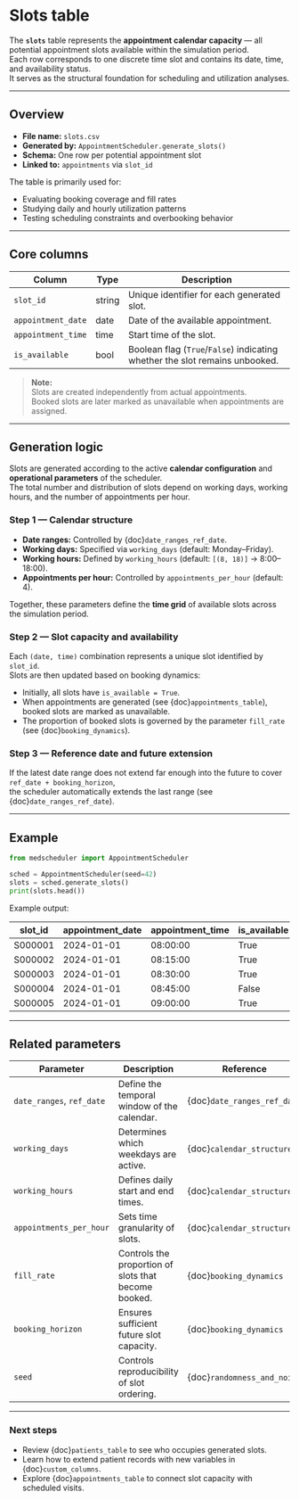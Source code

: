 # Slots table

The **`slots`** table represents the **appointment calendar capacity** — all potential appointment slots available within the simulation period.  
Each row corresponds to one discrete time slot and contains its date, time, and availability status.  
It serves as the structural foundation for scheduling and utilization analyses.

---

## Overview

- **File name:** `slots.csv`  
- **Generated by:** `AppointmentScheduler.generate_slots()`  
- **Schema:** One row per potential appointment slot  
- **Linked to:** `appointments` via `slot_id`  

The table is primarily used for:
- Evaluating booking coverage and fill rates  
- Studying daily and hourly utilization patterns  
- Testing scheduling constraints and overbooking behavior  

---

## Core columns

| Column | Type | Description |
|---------|------|-------------|
| `slot_id` | string | Unique identifier for each generated slot. |
| `appointment_date` | date | Date of the available appointment. |
| `appointment_time` | time | Start time of the slot. |
| `is_available` | bool | Boolean flag (`True`/`False`) indicating whether the slot remains unbooked. |

> **Note:**  
> Slots are created independently from actual appointments.  
> Booked slots are later marked as unavailable when appointments are assigned.

---

## Generation logic

Slots are generated according to the active **calendar configuration** and **operational parameters** of the scheduler.  
The total number and distribution of slots depend on working days, working hours, and the number of appointments per hour.

### Step 1 — Calendar structure

- **Date ranges:** Controlled by {doc}`date_ranges_ref_date`.  
- **Working days:** Specified via `working_days` (default: Monday–Friday).  
- **Working hours:** Defined by `working_hours` (default: `[(8, 18)]` → 8:00–18:00).  
- **Appointments per hour:** Controlled by `appointments_per_hour` (default: 4).  

Together, these parameters define the **time grid** of available slots across the simulation period.

### Step 2 — Slot capacity and availability

Each `(date, time)` combination represents a unique slot identified by `slot_id`.  
Slots are then updated based on booking dynamics:

- Initially, all slots have `is_available = True`.  
- When appointments are generated (see {doc}`appointments_table`), booked slots are marked as unavailable.  
- The proportion of booked slots is governed by the parameter `fill_rate` (see {doc}`booking_dynamics`).

### Step 3 — Reference date and future extension

If the latest date range does not extend far enough into the future to cover `ref_date + booking_horizon`,  
the scheduler automatically extends the last range (see {doc}`date_ranges_ref_date`).

---

## Example

```python
from medscheduler import AppointmentScheduler

sched = AppointmentScheduler(seed=42)
slots = sched.generate_slots()
print(slots.head())
```

Example output:

| slot_id | appointment_date | appointment_time | is_available |
|----------|------------------|------------------|--------------|
| S000001  | 2024-01-01       | 08:00:00         | True |
| S000002  | 2024-01-01       | 08:15:00         | True |
| S000003  | 2024-01-01       | 08:30:00         | True |
| S000004  | 2024-01-01       | 08:45:00         | False |
| S000005  | 2024-01-01       | 09:00:00         | True |

---

## Related parameters

| Parameter | Description | Reference |
|------------|--------------|------------|
| `date_ranges`, `ref_date` | Define the temporal window of the calendar. | {doc}`date_ranges_ref_date` |
| `working_days` | Determines which weekdays are active. | {doc}`calendar_structure` |
| `working_hours` | Defines daily start and end times. | {doc}`calendar_structure` |
| `appointments_per_hour` | Sets time granularity of slots. | {doc}`calendar_structure` |
| `fill_rate` | Controls the proportion of slots that become booked. | {doc}`booking_dynamics` |
| `booking_horizon` | Ensures sufficient future slot capacity. | {doc}`booking_dynamics` |
| `seed` | Controls reproducibility of slot ordering. | {doc}`randomness_and_noise` |

---

### Next steps
- Review {doc}`patients_table` to see who occupies generated slots.  
- Learn how to extend patient records with new variables in {doc}`custom_columns`.  
- Explore {doc}`appointments_table` to connect slot capacity with scheduled visits.

